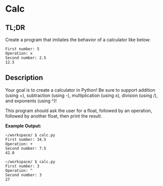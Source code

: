 # Calc

## TL;DR

Create a program that imitates the behavior of a calculator like below:

```
First number: 5
Operation: x
Second number: 2.5
12.5
```

## Description

Your goal is to create a calculator in Python! Be sure to support addition (using +), subtraction (using -), multiplication (using x), division (using /), and exponents (using ^)!

This program should ask the user for a float, followed by an operation, followed by another float, then print the result.

**Example Output:**
```
~/workspace/ $ calc.py
First number: 34.5
Operation: +
Second number: 7.5
42.0
```

```
~/workspace/ $ calc.py
First number: 3
Operation: ^
Second number: 3
27
```
